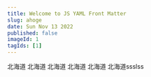 ```yaml
---
title: Welcome to JS YAML Front Matter
slug: ahoge
date: Sun Nov 13 2022
published: false
imageId: 1
tagIds: [1]
---
```

北海道
北海道
北海道
北海道
北海道
北海道ssslss